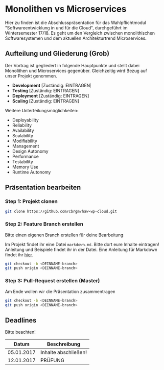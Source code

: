 # Monolithen vs Microservices

Hier zu finden ist die Abschlusspräsentation für das Wahlpflichtmodul "Softwareentwicklung in und für die Cloud", durchgeführt im Wintersemester 17/18. Es geht um den Vergleich zwischen monolithischen Softwaresystemen und dem aktuellen Architekturtrend Microservices.

## Aufteilung und Gliederung (Grob)

Der Vortrag ist gegliedert in folgende Hauptpunkte und stellt dabei Monolithen und Microservices gegenüber. Gleichzeitig wird Bezug auf unser Projekt genommen.

-   **Development** [Zuständig: EINTRAGEN]
-   **Testing** [Zuständig: EINTRAGEN]
-   **Deployment** [Zuständig: EINTRAGEN]
-   **Scaling** [Zuständig: EINTRAGEN]

Weitere Unterteilungsmöglichkeiten:

* Deployability
* Reliability
* Availability
* Scalability
* Modifiability
* Management
* Design Autonomy
* Performance
* Testability
* Memory Use
* Runtime Autonomy

## Präsentation bearbeiten

### Step 1: Projekt clonen

```bash
git clone https://github.com/cbrgm/haw-wp-cloud.git
```

### Step 2: Feature Branch erstellen

Bitte einen eigenen Branch erstellen für deine Bearbeitung

Im Projekt findet ihr eine Datei `markdown.md`. Bitte dort eure Inhalte eintragen! Anleitung und Beispiele findet ihr in der Datei. Eine Anleitung für Markdown findet ihr [hier][47e00a10].

[47e00a10]: https://blog.ghost.org/markdown/ "markdown"

```bash
git checkout -b <DEINNAME-branch>
git push origin <DEINNAME-branch>
```

### Step 3: Pull-Request erstellen (Master)

Am Ende wollen wir die Präsentation zusammentragen

```bash
git checkout -b <DEINNAME-branch>
git push origin <DEINNAME-branch>
```

## Deadlines

Bitte beachten!

| Datum      | Beschreibung         |
| ---------- | -------------------- |
| 05.01.2017 | Inhalte abschließen! |
| 12.01.2017 | PRÜFUNG              |
